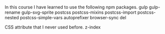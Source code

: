 In this course I have learned to use the following npm packages.
gulp
gulp-rename
gulp-svg-sprite
postcss
postcss-mixins
postcss-import
postcss-nested
postcss-simple-vars
autoprefixer
browser-sync
del


CSS attribute that I never used before.
z-index
